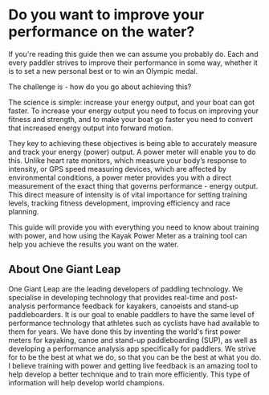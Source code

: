 # Do you want to improve your performance on the water?

If you're reading this guide then we can assume you probably do. Each and every paddler strives to improve their performance in some way, whether it is to set a new personal best or to win an Olympic medal. 

The challenge is - how do you go about achieving this?

The science is simple: increase your energy output, and your boat can got faster. To increase your energy output you need to focus on improving your fitness and strength, and to make your boat go faster you need to convert that increased energy output into forward motion.

They key to achieving these objectives is being able to accurately measure and track your energy (power) output. A power meter will enable you to do this. Unlike heart rate monitors, which measure your body’s response to intensity, or GPS speed measuring devices, which are affected by environmental conditions, a power meter provides you with a direct measurement of the exact thing that governs performance - energy output. This direct measure of intensity is of vital importance for setting training levels, tracking fitness development, improving efficiency and race planning. 

This guide will provide you with everything you need to know about training with power, and how using the Kayak Power Meter as a training tool can help you achieve the results you want on the water.


## About One Giant Leap
One Giant Leap are the leading developers of paddling technology. We specialise in developing technology that provides real-time and post-analysis performance feedback for kayakers, canoeists and stand-up paddleboarders. 
It is our goal to enable paddlers to have the same level of performance technology that athletes such as cyclists have had available to them for years. We have done this by inventing the world's first power meters for kayaking, canoe and stand-up paddleboarding (SUP), as well as developing a performance analysis app specifically for paddlers. 
We strive for to be the best at what we do, so that you can be the best at what you do.
I believe training with power and getting live feedback is an amazing tool to help develop a better technique and to train more efficiently. This type of information will help develop world champions.


